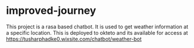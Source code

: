 # improved-journey
This project is a rasa based chatbot. 
It is used to get weather information at a specific location.
This is deployed to okteto and its available for access at https://tusharphadke0.wixsite.com/chatbot/weather-bot
